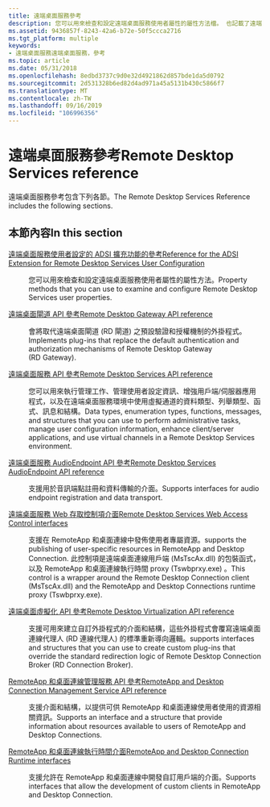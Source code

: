 ```yaml
---
title: 遠端桌面服務參考
description: 您可以用來檢查和設定遠端桌面服務使用者屬性的屬性方法檔。 也記載了遠端桌面服務函式、結構和遠端桌面網頁連線可編寫腳本的介面。
ms.assetid: 9436857f-8243-42a6-b72e-50f5ccca2716
ms.tgt_platform: multiple
keywords:
- 遠端桌面服務遠端桌面服務，參考
ms.topic: article
ms.date: 05/31/2018
ms.openlocfilehash: 8edbd3737c9d0e32d4921862d857bde1da5d0792
ms.sourcegitcommit: 2d531328b6ed82d4ad971a45a5131b430c5866f7
ms.translationtype: MT
ms.contentlocale: zh-TW
ms.lasthandoff: 09/16/2019
ms.locfileid: "106996356"
---
```

# <a name="remote-desktop-services-reference"></a><span data-ttu-id="3dee7-105">遠端桌面服務參考</span><span class="sxs-lookup"><span data-stu-id="3dee7-105">Remote Desktop Services reference</span></span>

<span data-ttu-id="3dee7-106">遠端桌面服務參考包含下列各節。</span><span class="sxs-lookup"><span data-stu-id="3dee7-106">The Remote Desktop Services Reference includes the following sections.</span></span>

## <a name="in-this-section"></a><span data-ttu-id="3dee7-107">本節內容</span><span class="sxs-lookup"><span data-stu-id="3dee7-107">In this section</span></span>

<dl> <dt>

[<span data-ttu-id="3dee7-108">遠端桌面服務使用者設定的 ADSI 擴充功能的參考</span><span class="sxs-lookup"><span data-stu-id="3dee7-108">Reference for the ADSI Extension for Remote Desktop Services User Configuration</span></span>](reference-for-the-adsi-extension-for-terminal-services-user-configuration.md)
</dt> <dd>

<span data-ttu-id="3dee7-109">您可以用來檢查和設定遠端桌面服務使用者屬性的屬性方法。</span><span class="sxs-lookup"><span data-stu-id="3dee7-109">Property methods that you can use to examine and configure Remote Desktop Services user properties.</span></span>

</dd> <dt>

[<span data-ttu-id="3dee7-110">遠端桌面閘道 API 參考</span><span class="sxs-lookup"><span data-stu-id="3dee7-110">Remote Desktop Gateway API reference</span></span>](remote-desktop-gateway-api-reference.md)
</dt> <dd>

<span data-ttu-id="3dee7-111">會將取代遠端桌面閘道 (RD 閘道) 之預設驗證和授權機制的外掛程式。</span><span class="sxs-lookup"><span data-stu-id="3dee7-111">Implements plug-ins that replace the default authentication and authorization mechanisms of Remote Desktop Gateway (RD Gateway).</span></span>

</dd> <dt>

[<span data-ttu-id="3dee7-112">遠端桌面服務 API 參考</span><span class="sxs-lookup"><span data-stu-id="3dee7-112">Remote Desktop Services API reference</span></span>](terminal-services-api-reference.md)
</dt> <dd>

<span data-ttu-id="3dee7-113">您可以用來執行管理工作、管理使用者設定資訊、增強用戶端/伺服器應用程式，以及在遠端桌面服務環境中使用虛擬通道的資料類型、列舉類型、函式、訊息和結構。</span><span class="sxs-lookup"><span data-stu-id="3dee7-113">Data types, enumeration types, functions, messages, and structures that you can use to perform administrative tasks, manage user configuration information, enhance client/server applications, and use virtual channels in a Remote Desktop Services environment.</span></span>

</dd> <dt>

[<span data-ttu-id="3dee7-114">遠端桌面服務 AudioEndpoint API 參考</span><span class="sxs-lookup"><span data-stu-id="3dee7-114">Remote Desktop Services AudioEndpoint API reference</span></span>](terminal-services-audioendpoint-api-reference.md)
</dt> <dd>

<span data-ttu-id="3dee7-115">支援用於音訊端點註冊和資料傳輸的介面。</span><span class="sxs-lookup"><span data-stu-id="3dee7-115">Supports interfaces for audio endpoint registration and data transport.</span></span>

</dd> <dt>

[<span data-ttu-id="3dee7-116">遠端桌面服務 Web 存取控制項介面</span><span class="sxs-lookup"><span data-stu-id="3dee7-116">Remote Desktop Services Web Access Control interfaces</span></span>](remote-desktop-services-web-access-control-interfaces.md)
</dt> <dd>

<span data-ttu-id="3dee7-117">支援在 RemoteApp 和桌面連線中發佈使用者專屬資源。</span><span class="sxs-lookup"><span data-stu-id="3dee7-117">supports the publishing of user-specific resources in RemoteApp and Desktop Connection.</span></span> <span data-ttu-id="3dee7-118">此控制項是遠端桌面連線用戶端 (MsTscAx.dll) 的包裝函式，以及 RemoteApp 和桌面連線執行時間 proxy (Tswbprxy.exe) 。</span><span class="sxs-lookup"><span data-stu-id="3dee7-118">This control is a wrapper around the Remote Desktop Connection client (MsTscAx.dll) and the RemoteApp and Desktop Connections runtime proxy (Tswbprxy.exe).</span></span>

</dd> <dt>

[<span data-ttu-id="3dee7-119">遠端桌面虛擬化 API 參考</span><span class="sxs-lookup"><span data-stu-id="3dee7-119">Remote Desktop Virtualization API reference</span></span>](terminal-services-virtualization-api-reference.md)
</dt> <dd>

<span data-ttu-id="3dee7-120">支援可用來建立自訂外掛程式的介面和結構，這些外掛程式會覆寫遠端桌面連線代理人 (RD 連線代理人) 的標準重新導向邏輯。</span><span class="sxs-lookup"><span data-stu-id="3dee7-120">supports interfaces and structures that you can use to create custom plug-ins that override the standard redirection logic of Remote Desktop Connection Broker (RD Connection Broker).</span></span>

</dd> <dt>

[<span data-ttu-id="3dee7-121">RemoteApp 和桌面連線管理服務 API 參考</span><span class="sxs-lookup"><span data-stu-id="3dee7-121">RemoteApp and Desktop Connection Management Service API reference</span></span>](centralized-publishing-api-reference.md)
</dt> <dd>

<span data-ttu-id="3dee7-122">支援介面和結構，以提供可供 RemoteApp 和桌面連線使用者使用的資源相關資訊。</span><span class="sxs-lookup"><span data-stu-id="3dee7-122">Supports an interface and a structure that provide information about resources available to users of RemoteApp and Desktop Connections.</span></span>

</dd> <dt>

[<span data-ttu-id="3dee7-123">RemoteApp 和桌面連線執行時間介面</span><span class="sxs-lookup"><span data-stu-id="3dee7-123">RemoteApp and Desktop Connection Runtime interfaces</span></span>](remoteapp-and-desktop-connection-runtime-interfaces.md)
</dt> <dd>

<span data-ttu-id="3dee7-124">支援允許在 RemoteApp 和桌面連線中開發自訂用戶端的介面。</span><span class="sxs-lookup"><span data-stu-id="3dee7-124">Supports interfaces that allow the development of custom clients in RemoteApp and Desktop Connection.</span></span>

</dd> </dl>

 

 




